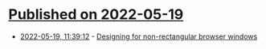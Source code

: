 # [Published on 2022-05-19](index.md)

* [2022-05-19, 11:39:12](https://news.ycombinator.com/item?id=31433190) - [Designing for non-rectangular browser windows](https://shkspr.mobi/blog/2022/05/designing-for-non-rectangular-browser-windows/)
